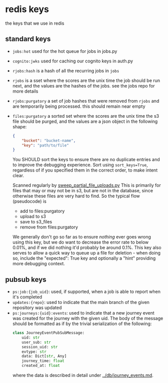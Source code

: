 # redis keys

the keys that we use in redis

## standard keys

-   `jobs:hot` used for the hot queue for jobs in jobs.py
-   `cognito:jwks` used for caching our cognito keys in auth.py
-   `rjobs:hash` is a hash of all the recurring jobs in `jobs`
-   `rjobs` is a sset where the scores are the unix time the job should be run next,
    and the values are the hashes of the jobs. see the jobs repo for more details
-   `rjobs:purgatory` a set of job hashes that were removed from `rjobs` and are temporarily being
    processed. this should remain near empty
-   `files:purgatory` a sorted set where the scores are the unix time the s3 file should be purged,
    and the values are a json object in the following shape:

    ```json
    {
        "bucket": "bucket-name",
        "key": "path/to/file"
    }
    ```

    You SHOULD sort the keys to ensure there are no duplicate entries and to
    improve the debugging experience. Sort using `sort_keys=True`, regardless of
    if you specified them in the correct order, to make intent clear.

    Scanned regularly by [sweep_partial_file_uploads.py](../../../jobs/runners/sweep_partial_file_uploads.py)
    This is primarily for files that may or may not be in s3, but are not in the database, since
    otherwise these files are very hard to find. So the typical flow (pseudocode) is

    -   add to files:purgatory
    -   upload to s3
    -   save to s3_files
    -   remove from files:purgatory

    We generally don't go so far as to ensure _nothing_ ever goes wrong using
    this key, but we do want to decrease the error rate to below 0.01%, and if
    we did nothing it'd probably be around 0.1%. This key also serves to allow a
    quick way to queue up a file for deletion - when doing so, include the
    "expected": True key and optionally a "hint" providing more debugging
    context.

## pubsub keys

-   `ps:job:{job_uid}`: used, if supported, when a job is able to report when it's completed
-   `updates:{repo}`: used to indicate that the main branch of the given repository was updated
-   `ps:journeys:{uid}:events`: used to indicate that a new journey event was created for the journey
    with the given uid. The body
    of the message should be formatted as if by the trivial serialization of the following:
    ```py
    class JourneyEventPubSubMessage:
        uid: str
        user_sub: str
        session_uid: str
        evtype: str
        data: Dict[str, Any]
        journey_time: float
        created_at: float
    ```
    where the data is described in detail under [../db/journey_events.md](../db/journey_events.md).

